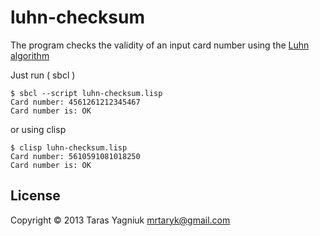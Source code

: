 # luhn-checksum

The program checks the validity of an input card number using the [Luhn algorithm](http://en.wikipedia.org/wiki/Luhn_algorithm)

Just run ( sbcl )

    $ sbcl --script luhn-checksum.lisp
    Card number: 4561261212345467
    Card number is: OK

or using clisp

    $ clisp luhn-checksum.lisp
    Card number: 5610591081018250
    Card number is: OK    

## License

Copyright © 2013 Taras Yagniuk <mrtaryk@gmail.com>
